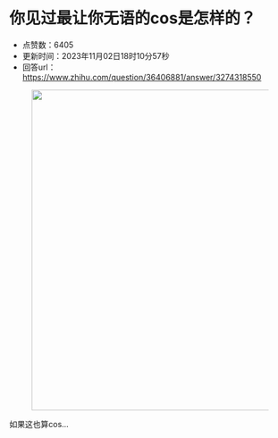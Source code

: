 # 你见过最让你无语的cos是怎样的？
- 点赞数：6405
- 更新时间：2023年11月02日18时10分57秒
- 回答url：https://www.zhihu.com/question/36406881/answer/3274318550
<body>
 <p></p>
 <figure data-size="normal">
  <img src="https://pic1.zhimg.com/50/v2-88c2a152115513085a773dda2f078ac1_720w.jpg?source=1940ef5c" data-caption="" data-size="normal" data-rawwidth="574" data-rawheight="648" data-original-token="v2-d3faf6d9548d94ee514baa697433b940" data-default-watermark-src="https://picx.zhimg.com/50/v2-3c19d8873b5ef9aefb2b5b6e94cfb6be_720w.jpg?source=1940ef5c" class="origin_image zh-lightbox-thumb" width="574" data-original="https://picx.zhimg.com/v2-88c2a152115513085a773dda2f078ac1_r.jpg?source=1940ef5c">
 </figure>
 <p data-pid="PTv59_ak">如果这也算cos...</p>
</body>